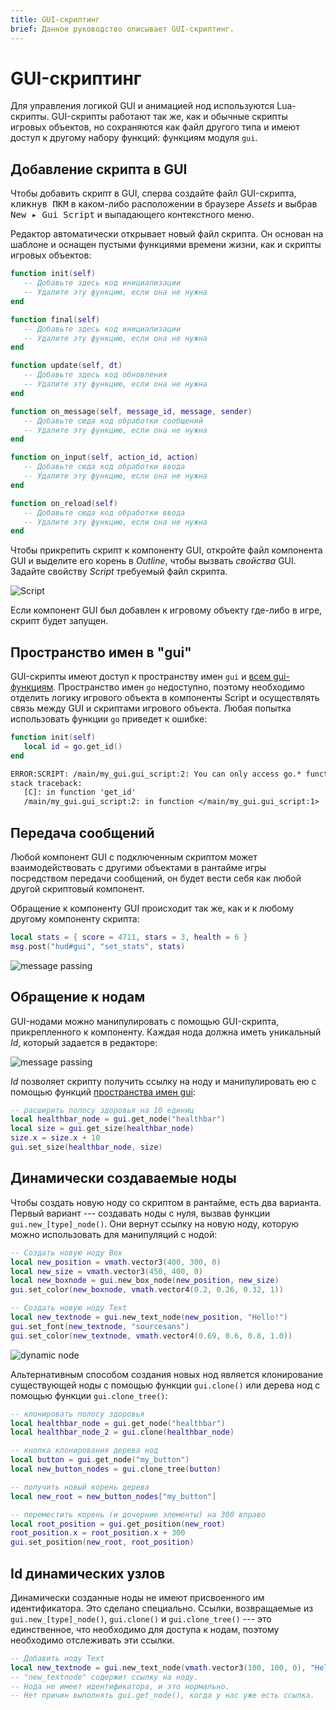 ```yaml
---
title: GUI-скриптинг
brief: Данное руководство описывает GUI-скриптинг.
---
```


# GUI-скриптинг

Для управления логикой GUI и анимацией нод используются Lua-скрипты. GUI-скрипты работают так же, как и обычные скрипты игровых объектов, но сохраняются как файл другого типа и имеют доступ к другому набору функций: функциям модуля `gui`.

## Добавление скрипта в GUI

Чтобы добавить скрипт в GUI, сперва создайте файл GUI-скрипта, <kbd>кликнув ПКМ</kbd> в каком-либо расположении в браузере *Assets* и выбрав <kbd>New ▸ Gui Script</kbd> и выпадающего контекстного меню.

Редактор автоматически открывает новый файл скрипта. Он основан на шаблоне и оснащен пустыми функциями времени жизни, как и скрипты игровых объектов:

```lua
function init(self)
   -- Добавьте здесь код инициализации
   -- Удалите эту функцию, если она не нужна
end

function final(self)
   -- Добавьте здесь код инициализации
   -- Удалите эту функцию, если она не нужна
end

function update(self, dt)
   -- Добавьте здесь код обновления
   -- Удалите эту функцию, если она не нужна
end

function on_message(self, message_id, message, sender)
   -- Добавьте сюда код обработки сообщений
   -- Удалите эту функцию, если она не нужна
end

function on_input(self, action_id, action)
   -- Добавьте сюда код обработки ввода
   -- Удалите эту функцию, если она не нужна
end

function on_reload(self)
   -- Добавьте сюда код обработки ввода
   -- Удалите эту функцию, если она не нужна
end
```

Чтобы прикрепить скрипт к компоненту GUI, откройте файл компонента GUI и выделите его корень в *Outline*, чтобы вызвать *свойства* GUI. Задайте свойству *Script* требуемый файл скрипта.

![Script](images/gui-script/set_script.png)

Если компонент GUI был добавлен к игровому объекту где-либо в игре, скрипт будет запущен.

## Пространство имен в "gui"

GUI-скрипты имеют доступ к пространству имен `gui` и [всем gui-функциям](/ref/gui). Пространство имен `go` недоступно, поэтому необходимо отделить логику игрового объекта в компоненты Script и осуществлять связь между GUI и скриптами игрового объекта. Любая попытка использовать функции `go` приведет к ошибке:

```lua
function init(self)
   local id = go.get_id()
end
```

```txt
ERROR:SCRIPT: /main/my_gui.gui_script:2: You can only access go.* functions and values from a script instance (.script file)
stack traceback:
   [C]: in function 'get_id'
   /main/my_gui.gui_script:2: in function </main/my_gui.gui_script:1>
```

## Передача сообщений

Любой компонент GUI с подключенным скриптом может взаимодействовать с другими объектами в рантайме игры посредством передачи сообщений, он будет вести себя как любой другой скриптовый компонент.

Обращение к компоненту GUI происходит так же, как и к любому другому компоненту скрипта:

```lua
local stats = { score = 4711, stars = 3, health = 6 }
msg.post("hud#gui", "set_stats", stats)
```

![message passing](images/gui-script/message_passing.png)

## Обращение к нодам

GUI-нодами можно манипулировать с помощью GUI-скрипта, прикрепленного к компоненту. Каждая нода должна иметь уникальный *Id*, который задается в редакторе:

![message passing](images/gui-script/node_id.png)

*Id* позволяет скрипту получить ссылку на ноду и манипулировать ею с помощью функций [пространства имен gui](/ref/gui):

```lua
-- расширить полосу здоровья на 10 единиц
local healthbar_node = gui.get_node("healthbar")
local size = gui.get_size(healthbar_node)
size.x = size.x + 10
gui.set_size(healthbar_node, size)
```

## Динамически создаваемые ноды

Чтобы создать новую ноду со скриптом в рантайме, есть два варианта. Первый вариант --- создавать ноды с нуля, вызвав функции `gui.new_[type]_node()`. Они вернут ссылку на новую ноду, которую можно использовать для манипуляций с нодой:

```lua
-- Создать новую ноду Box
local new_position = vmath.vector3(400, 300, 0)
local new_size = vmath.vector3(450, 400, 0)
local new_boxnode = gui.new_box_node(new_position, new_size)
gui.set_color(new_boxnode, vmath.vector4(0.2, 0.26, 0.32, 1))

-- Создать новую ноду Text
local new_textnode = gui.new_text_node(new_position, "Hello!")
gui.set_font(new_textnode, "sourcesans")
gui.set_color(new_textnode, vmath.vector4(0.69, 0.6, 0.8, 1.0))
```

![dynamic node](images/gui-script/dynamic_nodes.png)

Альтернативным способом создания новых нод является клонирование существующей ноды с помощью функции `gui.clone()` или дерева нод с помощью функции `gui.clone_tree()`:

```lua
-- клонировать полосу здоровья
local healthbar_node = gui.get_node("healthbar")
local healthbar_node_2 = gui.clone(healthbar_node)

-- кнопка клонирования дерева нод
local button = gui.get_node("my_button")
local new_button_nodes = gui.clone_tree(button)

-- получить новый корень дерева
local new_root = new_button_nodes["my_button"]

-- переместить корень (и дочерние элементы) на 300 вправо
local root_position = gui.get_position(new_root)
root_position.x = root_position.x + 300
gui.set_position(new_root, root_position)
```

## Id динамических узлов

Динамически созданные ноды не имеют присвоенного им идентификатора. Это сделано специально. Ссылки, возвращаемые из `gui.new_[type]_node()`, `gui.clone()` и `gui.clone_tree()` --- это единственное, что необходимо для доступа к нодам, поэтому необходимо отслеживать эти ссылки.

```lua
-- Добавить ноду Text
local new_textnode = gui.new_text_node(vmath.vector3(100, 100, 0), "Hello!")
-- "new_textnode" содержит ссылку на ноду.
-- Нода не имеет идентификатора, и это нормально.
-- Нет причин выполнять gui.get_node(), когда у нас уже есть ссылка.
```
